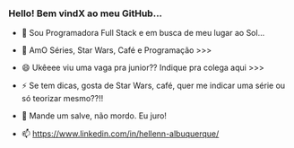### Hello! Bem vindX ao meu GitHub...


- 🌱 Sou Programadora Full Stack e em busca de meu lugar ao Sol...
- 💬 AmO Séries, Star Wars, Café e Programação >>>

- 😄 Ukêeee viu uma vaga pra junior?? Indique pra colega aqui >>>
- ⚡ Se tem dicas, gosta de Star Wars, café, quer me indicar uma série ou só teorizar mesmo??!!
- 👯  Mande um salve, não mordo. Eu juro!
- 📫 https://www.linkedin.com/in/hellenn-albuquerque/


<!--
**hellen-Albuquerque/hellen-Albuquerque** is a ✨ _special_ ✨ repository because its `README.md` (this file) appears on your GitHub profile.

Here are some ideas to get you started:

- 🔭 I’m currently working on ...
- 🌱 I’m currently learning ...
- 👯 I’m looking to collaborate on ...
- 🤔 I’m looking for help with ...
- 💬 Ask me about ...
- 📫 How to reach me: ...
- 😄 Pronouns: ...
- ⚡ Fun fact: ...
-->

